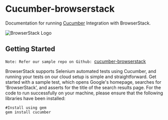 # Cucumber-browserstack

Documentation for running [Cucumber](https://cucumber.io/) Integration with BrowserStack.

![BrowserStack Logo](https://d98b8t1nnulk5.cloudfront.net/production/images/layout/logo-header.png?1469004780)

## Getting Started

`Note: Refer our sample repo on Github: `[cucumber-browserstack](http://www.google.com)

BrowserStack supports Selenium automated tests using Cucumber, and running your tests on our cloud setup is simple and straightforward. Get started with a sample test, which opens Google's homepage, searches for ‘BrowserStack’, and asserts for the title of the search results page. For the code to run successfully on your machine, please ensure that the following libraries have been installed:

```
#Install using gem
gem install cucumber
```
